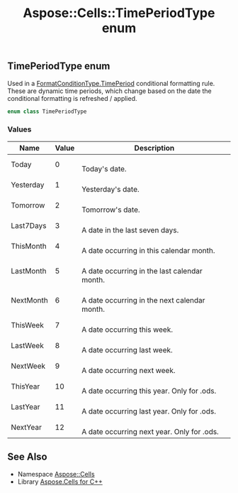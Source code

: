﻿---
title: Aspose::Cells::TimePeriodType enum
linktitle: TimePeriodType
second_title: Aspose.Cells for C++ API Reference
description: 'Aspose::Cells::TimePeriodType enum. Used in a FormatConditionType.TimePeriod conditional formatting rule. These are dynamic time periods, which change based on the date the conditional formatting is refreshed / applied in C++.'
type: docs
weight: 27400
url: /cpp/aspose.cells/timeperiodtype/
---
## TimePeriodType enum


Used in a [FormatConditionType.TimePeriod](../formatconditiontype/) conditional formatting rule. These are dynamic time periods, which change based on the date the conditional formatting is refreshed / applied.

```cpp
enum class TimePeriodType
```

### Values

| Name | Value | Description |
| --- | --- | --- |
| Today | 0 | <br>Today's date. |
| Yesterday | 1 | <br>Yesterday's date. |
| Tomorrow | 2 | <br>Tomorrow's date. |
| Last7Days | 3 | <br>A date in the last seven days. |
| ThisMonth | 4 | <br>A date occurring in this calendar month. |
| LastMonth | 5 | <br>A date occurring in the last calendar month. |
| NextMonth | 6 | <br>A date occurring in the next calendar month. |
| ThisWeek | 7 | <br>A date occurring this week. |
| LastWeek | 8 | <br>A date occurring last week. |
| NextWeek | 9 | <br>A date occurring next week. |
| ThisYear | 10 | <br>A date occurring this year. Only for .ods. |
| LastYear | 11 | <br>A date occurring last year. Only for .ods. |
| NextYear | 12 | <br>A date occurring next year. Only for .ods. |

## See Also

* Namespace [Aspose::Cells](../)
* Library [Aspose.Cells for C++](../../)
